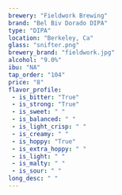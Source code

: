 ```yaml
---
brewery: "Fieldwork Brewing"
brand: "Bel Biv Dorado DIPA"
type: "DIPA"
location: "Berkeley, Ca"
glass: "snifter.png"
brewery_brand: "fieldwork.jpg"
alcohol: "9.0%"
ibu: "NA"
tap_order: "104"
price: "8"
flavor_profile:
 - is_bitter: "True"
 - is_strong: "True"
 - is_sweet: " "
 - is_balanced: " "
 - is_light_crisp: " "
 - is_creamy: " "
 - is_hoppy: "True"
 - is_extra_hoppy: " "
 - is_light: " "
 - is_malty: " "
 - is_sour: " "
long_desc: " "
---
```

